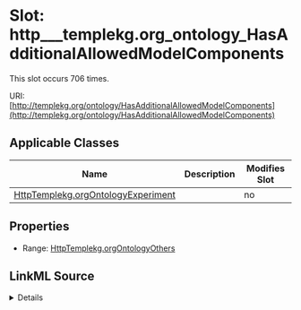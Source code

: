

# Slot: http___templekg.org_ontology_HasAdditionalAllowedModelComponents




This slot occurs 706 times.


URI: [http://templekg.org/ontology/HasAdditionalAllowedModelComponents](http://templekg.org/ontology/HasAdditionalAllowedModelComponents)



<!-- no inheritance hierarchy -->





## Applicable Classes

| Name | Description | Modifies Slot |
| --- | --- | --- |
| [HttpTemplekg.orgOntologyExperiment](../classes/HttpTemplekg.orgOntologyExperiment.md) |  |  no  |







## Properties

* Range: [HttpTemplekg.orgOntologyOthers](../classes/HttpTemplekg.orgOntologyOthers.md)







## LinkML Source

<details>

```yaml
name: http___templekg.org_ontology_HasAdditionalAllowedModelComponents
from_schema: okns:climatepub4-kg
rank: 1000
slot_uri: http://templekg.org/ontology/HasAdditionalAllowedModelComponents
alias: http___templekg.org_ontology_HasAdditionalAllowedModelComponents
domain_of:
- http___templekg.org_ontology_Experiment
range: http___templekg.org_ontology_Others

```
</details>